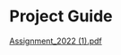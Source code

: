 # Project Guide

[Assignment_2022 (1).pdf](https://github.com/nesrinsimsek/CSE4074-Computer-Networks-Project/files/11347386/Assignment_2022.1.pdf)
